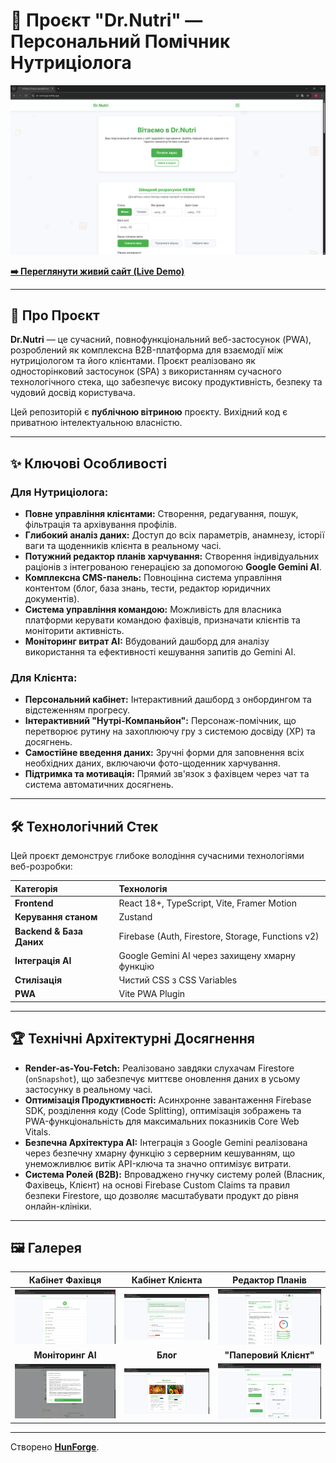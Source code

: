 # 🚀 Проєкт "Dr.Nutri" — Персональний Помічник Нутриціолога

![Dr.Nutri Showcase](https://raw.githubusercontent.com/HunForge/Dr.Nutri-Showcase/main/screenshots/Снимок%20экрана%202025-10-01%20142356.png)

**[➡️ Переглянути живий сайт (Live Demo)](https://dr-nutriapp.netlify.app/)**

---

## 📄 Про Проєкт

**Dr.Nutri** — це сучасний, повнофункціональний веб-застосунок (PWA), розроблений як комплексна B2B-платформа для взаємодії між нутриціологом та його клієнтами. Проєкт реалізовано як односторінковий застосунок (SPA) з використанням сучасного технологічного стека, що забезпечує високу продуктивність, безпеку та чудовий досвід користувача.

Цей репозиторій є **публічною вітриною** проєкту. Вихідний код є приватною інтелектуальною власністю.

---

## ✨ Ключові Особливості

### Для Нутриціолога:
-   **Повне управління клієнтами:** Створення, редагування, пошук, фільтрація та архівування профілів.
-   **Глибокий аналіз даних:** Доступ до всіх параметрів, анамнезу, історії ваги та щоденників клієнта в реальному часі.
-   **Потужний редактор планів харчування:** Створення індивідуальних раціонів з інтегрованою генерацією за допомогою **Google Gemini AI**.
-   **Комплексна CMS-панель:** Повноцінна система управління контентом (блог, база знань, тести, редактор юридичних документів).
-   **Система управління командою:** Можливість для власника платформи керувати командою фахівців, призначати клієнтів та моніторити активність.
-   **Моніторинг витрат AI:** Вбудований дашборд для аналізу використання та ефективності кешування запитів до Gemini AI.

### Для Клієнта:
-   **Персональний кабінет:** Інтерактивний дашборд з онбордингом та відстеженням прогресу.
-   **Інтерактивний "Нутрі-Компаньйон":** Персонаж-помічник, що перетворює рутину на захоплюючу гру з системою досвіду (XP) та досягнень.
-   **Самостійне введення даних:** Зручні форми для заповнення всіх необхідних даних, включаючи фото-щоденник харчування.
-   **Підтримка та мотивація:** Прямий зв'язок з фахівцем через чат та система автоматичних досягнень.

---

## 🛠️ Технологічний Стек

Цей проєкт демонструє глибоке володіння сучасними технологіями веб-розробки:

| Категорія | Технологія |
| :--- | :--- |
| **Frontend** | React 18+, TypeScript, Vite, Framer Motion |
| **Керування станом** | Zustand |
| **Backend & База Даних**| Firebase (Auth, Firestore, Storage, Functions v2) |
| **Інтеграція AI** | Google Gemini AI через захищену хмарну функцію |
| **Стилізація** | Чистий CSS з CSS Variables |
| **PWA** | Vite PWA Plugin |

---

## 🏆 Технічні Архітектурні Досягнення

*   **Render-as-You-Fetch:** Реалізовано завдяки слухачам Firestore (`onSnapshot`), що забезпечує миттєве оновлення даних в усьому застосунку в реальному часі.
*   **Оптимізація Продуктивності:** Асинхронне завантаження Firebase SDK, розділення коду (Code Splitting), оптимізація зображень та PWA-функціональність для максимальних показників Core Web Vitals.
*   **Безпечна Архітектура AI:** Інтеграція з Google Gemini реалізована через безпечну хмарну функцію з серверним кешуванням, що унеможливлює витік API-ключа та значно оптимізує витрати.
*   **Система Ролей (B2B):** Впроваджено гнучку систему ролей (Власник, Фахівець, Клієнт) на основі Firebase Custom Claims та правил безпеки Firestore, що дозволяє масштабувати продукт до рівня онлайн-клініки.

---

## 🖼️ Галерея

| Кабінет Фахівця | Кабінет Клієнта | Редактор Планів |
| :---: | :---: | :---: |
| ![Знімок екрана кабінету фахівця](https://raw.githubusercontent.com/HunForge/Dr.Nutri-Showcase/main/screenshots/Снимок%20экрана%202025-10-01%20144353.png) | ![Знімок екрана кабінету клієнта](https://raw.githubusercontent.com/HunForge/Dr.Nutri-Showcase/main/screenshots/Снимок%20экрана%202025-10-01%20144434.png) | ![Знімок екрана редактора планів](https://raw.githubusercontent.com/HunForge/Dr.Nutri-Showcase/main/screenshots/Снимок%20экрана%202025-10-01%20143931.png) |
| **Моніторинг AI** | **Блог** | **"Паперовий Клієнт"** |
| ![Знімок екрана моніторингу AI](https://raw.githubusercontent.com/HunForge/Dr.Nutri-Showcase/main/screenshots/Снимок%20экрана%202025-10-01%20144528.png) | ![Знімок екрана блогу](https://raw.githubusercontent.com/HunForge/Dr.Nutri-Showcase/main/screenshots/Снимок%20экрана%202025-10-01%20144623.png) | ![Знімок екрана "Паперового клієнта"](https://raw.githubusercontent.com/HunForge/Dr.Nutri-Showcase/main/screenshots/Снимок%20экрана%202025-10-01%20144652.png) |

---

Створено **[HunForge](https://github.com/HunForge)**.
